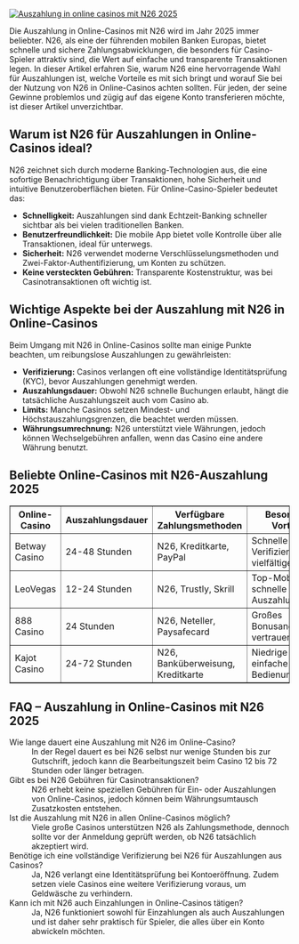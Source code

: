 [![Auszahlung in online casinos mit N26 2025](https://123-caf.pages.dev/gitsignup.png)](https://vrmoo.ru/Bt82HjjY)

<p>Die Auszahlung in Online-Casinos mit N26 wird im Jahr 2025 immer beliebter. N26, als eine der führenden mobilen Banken Europas, bietet schnelle und sichere Zahlungsabwicklungen, die besonders für Casino-Spieler attraktiv sind, die Wert auf einfache und transparente Transaktionen legen. In dieser Artikel erfahren Sie, warum N26 eine hervorragende Wahl für Auszahlungen ist, welche Vorteile es mit sich bringt und worauf Sie bei der Nutzung von N26 in Online-Casinos achten sollten. Für jeden, der seine Gewinne problemlos und zügig auf das eigene Konto transferieren möchte, ist dieser Artikel unverzichtbar.</p>  <h2>Warum ist N26 für Auszahlungen in Online-Casinos ideal?</h2> <p>N26 zeichnet sich durch moderne Banking-Technologien aus, die eine sofortige Benachrichtigung über Transaktionen, hohe Sicherheit und intuitive Benutzeroberflächen bieten. Für Online-Casino-Spieler bedeutet das:</p> <ul> <li><strong>Schnelligkeit:</strong> Auszahlungen sind dank Echtzeit-Banking schneller sichtbar als bei vielen traditionellen Banken.</li> <li><strong>Benutzerfreundlichkeit:</strong> Die mobile App bietet volle Kontrolle über alle Transaktionen, ideal für unterwegs.</li> <li><strong>Sicherheit:</strong> N26 verwendet moderne Verschlüsselungsmethoden und Zwei-Faktor-Authentifizierung, um Konten zu schützen.</li> <li><strong>Keine versteckten Gebühren:</strong> Transparente Kostenstruktur, was bei Casinotransaktionen oft wichtig ist.</li> </ul>  <h2>Wichtige Aspekte bei der Auszahlung mit N26 in Online-Casinos</h2> <p>Beim Umgang mit N26 in Online-Casinos sollte man einige Punkte beachten, um reibungslose Auszahlungen zu gewährleisten:</p> <ul> <li><strong>Verifizierung:</strong> Casinos verlangen oft eine vollständige Identitätsprüfung (KYC), bevor Auszahlungen genehmigt werden.</li> <li><strong>Auszahlungsdauer:</strong> Obwohl N26 schnelle Buchungen erlaubt, hängt die tatsächliche Auszahlungszeit auch vom Casino ab.</li> <li><strong>Limits:</strong> Manche Casinos setzen Mindest- und Höchstauszahlungsgrenzen, die beachtet werden müssen.</li> <li><strong>Währungsumrechnung:</strong> N26 unterstützt viele Währungen, jedoch können Wechselgebühren anfallen, wenn das Casino eine andere Währung benutzt.</li> </ul>  <h2>Beliebte Online-Casinos mit N26-Auszahlung 2025</h2> <table border="1" cellspacing="0" cellpadding="8"> <thead> <tr> <th>Online-Casino</th> <th>Auszahlungsdauer</th> <th>Verfügbare Zahlungsmethoden</th> <th>Besondere Vorteile</th> </tr> </thead> <tbody> <tr> <td>Betway Casino</td> <td>24-48 Stunden</td> <td>N26, Kreditkarte, PayPal</td> <td>Schnelle Verifizierung, vielfältige Spiele</td> </tr> <tr> <td>LeoVegas</td> <td>12-24 Stunden</td> <td>N26, Trustly, Skrill</td> <td>Top-Mobile App, schnelle Auszahlungen</td> </tr> <tr> <td>888 Casino</td> <td>24 Stunden</td> <td>N26, Neteller, Paysafecard</td> <td>Großes Bonusangebot, vertrauenswürdig</td> </tr> <tr> <td>Kajot Casino</td> <td>24-72 Stunden</td> <td>N26, Banküberweisung, Kreditkarte</td> <td>Niedrige Limits, einfache Bedienung</td> </tr> </tbody> </table>  <h2>FAQ – Auszahlung in Online-Casinos mit N26 2025</h2> <dl> <dt>Wie lange dauert eine Auszahlung mit N26 im Online-Casino?</dt> <dd>In der Regel dauert es bei N26 selbst nur wenige Stunden bis zur Gutschrift, jedoch kann die Bearbeitungszeit beim Casino 12 bis 72 Stunden oder länger betragen.</dd>  <dt>Gibt es bei N26 Gebühren für Casinotransaktionen?</dt> <dd>N26 erhebt keine speziellen Gebühren für Ein- oder Auszahlungen von Online-Casinos, jedoch können beim Währungsumtausch Zusatzkosten entstehen.</dd>  <dt>Ist die Auszahlung mit N26 in allen Online-Casinos möglich?</dt> <dd>Viele große Casinos unterstützen N26 als Zahlungsmethode, dennoch sollte vor der Anmeldung geprüft werden, ob N26 tatsächlich akzeptiert wird.</dd>  <dt>Benötige ich eine vollständige Verifizierung bei N26 für Auszahlungen aus Casinos?</dt> <dd>Ja, N26 verlangt eine Identitätsprüfung bei Kontoeröffnung. Zudem setzen viele Casinos eine weitere Verifizierung voraus, um Geldwäsche zu verhindern.</dd>  <dt>Kann ich mit N26 auch Einzahlungen in Online-Casinos tätigen?</dt> <dd>Ja, N26 funktioniert sowohl für Einzahlungen als auch Auszahlungen und ist daher sehr praktisch für Spieler, die alles über ein Konto abwickeln möchten.</dd> </dl>